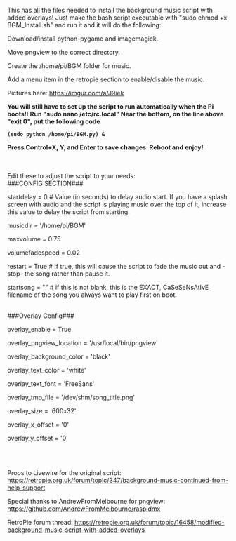 This has all the files needed to install the background music script with added overlays!
Just make the bash script executable with "sudo chmod +x BGM_Install.sh" and run it and it will do the following:

Download/install python-pygame and imagemagick.

Move pngview to the correct directory.

Create the /home/pi/BGM folder for music.

Add a menu item in the retropie section to enable/disable the music.

Pictures here: https://imgur.com/a/J9iek

<b>You will still have to set up the script to run automatically when the Pi boots!:
Run "sudo nano /etc/rc.local"
Near the bottom, on the line above "exit 0", put the following code

    (sudo python /home/pi/BGM.py) &

Press Control+X, Y, and Enter to save changes.
Reboot and enjoy!</b>

<br><br>
Edit these to adjust the script to your needs:
<br>
###CONFIG SECTION###

startdelay = 0 # Value (in seconds) to delay audio start.  If you have a splash screen with audio and the script is playing music over the top of it, increase this value to delay the script from starting.

musicdir = '/home/pi/BGM'

maxvolume = 0.75

volumefadespeed = 0.02

restart = True # If true, this will cause the script to fade the music out and -stop- the song rather than pause it.

startsong = "" # if this is not blank, this is the EXACT, CaSeSeNsAtIvE filename of the song you always want to play first on boot.

<br>
###Overlay Config###

overlay_enable = True

overlay_pngview_location = '/usr/local/bin/pngview'

overlay_background_color = 'black'

overlay_text_color = 'white'

overlay_text_font = 'FreeSans'

overlay_tmp_file = '/dev/shm/song_title.png'

overlay_size = '600x32'

overlay_x_offset = '0'

overlay_y_offset = '0'

<br><br>


Props to Livewire for the original script: https://retropie.org.uk/forum/topic/347/background-music-continued-from-help-support

Special thanks to AndrewFromMelbourne for pngview: https://github.com/AndrewFromMelbourne/raspidmx

RetroPie forum thread: https://retropie.org.uk/forum/topic/16458/modified-background-music-script-with-added-overlays
